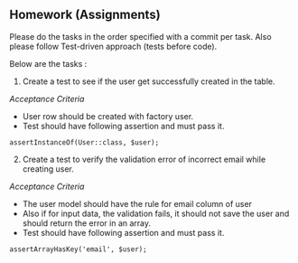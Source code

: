 ## Homework (Assignments)

Please do the tasks in the order specified with a commit per task. Also please follow Test-driven approach (tests before code).

Below are the tasks : 

1. Create a test to see if the user get successfully created in the table.

*Acceptance Criteria*

- User row should be created with factory user.
- Test should have following assertion and must pass it.

```
assertInstanceOf(User::class, $user);
```

2. Create a test to verify the validation error of incorrect email while creating user.

*Acceptance Criteria*

- The user model should have the rule for email column of user
- Also if for input data, the validation fails, it should not save the user and should return the error in an array.
- Test should have following assertion and must pass it.

```
assertArrayHasKey('email', $user);
```

